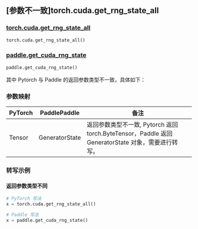 ## [参数不一致]torch.cuda.get_rng_state_all

### [torch.cuda.get_rng_state_all](https://pytorch.org/docs/1.13/generated/torch.cuda.get_rng_state_all.html#torch.cuda.get_rng_state_all)

```python
torch.cuda.get_rng_state_all()
```

### [paddle.get_cuda_rng_state](https://www.paddlepaddle.org.cn/documentation/docs/zh/api/paddle/get_cuda_rng_state_cn.html)

```python
paddle.get_cuda_rng_state()
```

其中 Pytorch 与 Paddle 的返回参数类型不一致，具体如下：

### 参数映射

| PyTorch | PaddlePaddle   | 备注                                                                                           |
| ------- | -------------- | ---------------------------------------------------------------------------------------------- |
| Tensor  | GeneratorState | 返回参数类型不一致, Pytorch 返回 torch.ByteTensor，Paddle 返回 GeneratorState 对象，需要进行转写。 |

### 转写示例

#### 返回参数类型不同

```python
# PyTorch 写法
x = torch.cuda.get_rng_state_all()

# Paddle 写法
x = paddle.get_cuda_rng_state()
```

